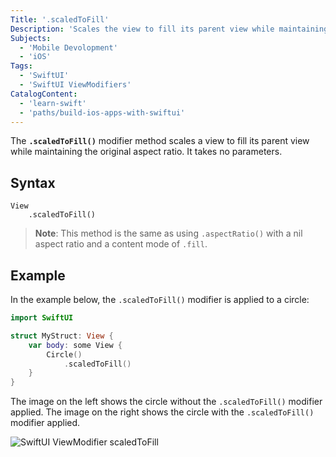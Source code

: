```yaml
---
Title: '.scaledToFill'
Description: 'Scales the view to fill its parent view while maintaining the original aspect ratio.'
Subjects: 
  - 'Mobile Devolopment'
  - 'iOS'
Tags:
  - 'SwiftUI'
  - 'SwiftUI ViewModifiers'
CatalogContent:
  - 'learn-swift'
  - 'paths/build-ios-apps-with-swiftui'
---
```


The **`.scaledToFill()`**  modifier method scales a view to fill its parent view while maintaining the original aspect ratio. It takes no parameters.

## Syntax

```pseudo
View
    .scaledToFill()
```

> **Note**: This method is the same as using `.aspectRatio()` with a nil aspect ratio and a content mode of `.fill`.

## Example

In the example below, the `.scaledToFill()` modifier is applied to a circle:

```swift
import SwiftUI

struct MyStruct: View {
    var body: some View {
        Circle()
            .scaledToFill()
    }
}
```

The image on the left shows the circle without the `.scaledToFill()` modifier applied. The image on the right shows the circle with the `.scaledToFill()` modifier applied.

![SwiftUI ViewModifier scaledToFill](https://raw.githubusercontent.com/Codecademy/docs/main/media/swiftui-viewmodifier-scaledToFill.png)
